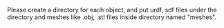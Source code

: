  Please create a directory for each object, and put urdf, sdf files under the directory and meshes like .obj, .stl files inside directory named "meshes".

